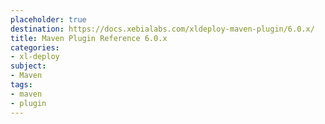 ```yaml
---
placeholder: true
destination: https://docs.xebialabs.com/xldeploy-maven-plugin/6.0.x/
title: Maven Plugin Reference 6.0.x
categories:
- xl-deploy
subject:
- Maven
tags:
- maven
- plugin
---
```

